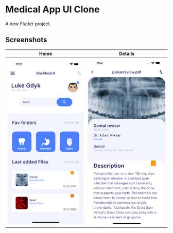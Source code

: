 # Medical App UI Clone

A new Flutter project.

## Screenshots



Home  | Details
----- | ----------
![Home](/screenshots/home.png) | ![Details](/screenshots/second.png)

